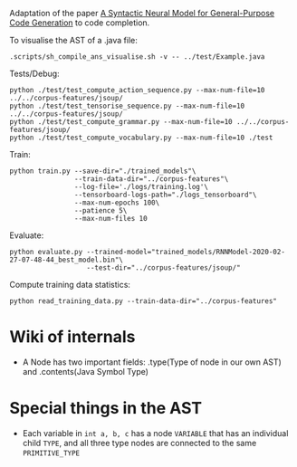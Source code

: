 Adaptation of the paper [A Syntactic Neural Model for General-Purpose Code Generation](https://arxiv.org/abs/1704.01696) to code completion.

To visualise the AST of a .java file:
```
.scripts/sh_compile_ans_visualise.sh -v -- ../test/Example.java
```

Tests/Debug:
```
python ./test/test_compute_action_sequence.py --max-num-file=10 ../../corpus-features/jsoup/
python ./test/test_tensorise_sequence.py --max-num-file=10 ../../corpus-features/jsoup/
python ./test/test_compute_grammar.py --max-num-file=10 ../../corpus-features/jsoup/
python ./test/test_compute_vocabulary.py --max-num-file=10 ./test
```

Train:
```
python train.py --save-dir="./trained_models"\
                --train-data-dir="../corpus-features"\
                --log-file='./logs/training.log'\
                --tensorboard-logs-path="./logs_tensorboard"\
                --max-num-epochs 100\
                --patience 5\
                --max-num-files 10
```

Evaluate:
```
python evaluate.py --trained-model="trained_models/RNNModel-2020-02-27-07-48-44_best_model.bin"\
                   --test-dir="../corpus-features/jsoup/"
```

Compute training data statistics:
```
python read_training_data.py --train-data-dir="../corpus-features"
```



# Wiki of internals
- A Node has two important fields: .type(Type of node in our own AST) and .contents(Java Symbol Type)  

# Special things in the AST
- Each variable in `int a, b, c` has a node `VARIABLE` that has an individual child `TYPE`, and all three type nodes are connected to the same `PRIMITIVE_TYPE` 